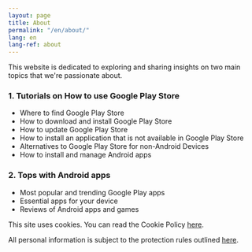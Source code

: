 ```yaml
---
layout: page
title: About
permalink: "/en/about/"
lang: en
lang-ref: about
---
```


This website is dedicated to exploring and sharing insights on two main topics that we're passionate about.

### 1. Tutorials on How to use Google Play Store

- Where to find Google Play Store
- How to download and install Google Play Store
- How to update Google Play Store
- How to install an application that is not available in Google Play Store
- Alternatives to Google Play Store for non-Android Devices
- How to install and manage Android apps

### 2. Tops with Android apps

- Most popular and trending Google Play apps
- Essential apps for your device
- Reviews of Android apps and games

This site uses cookies. You can read the Cookie Policy [here]({{site.baseurl}}{{site.t[page.lang].cookiePolicyPage.url}}).

All personal information is subject to the protection rules outlined [here]({{site.baseurl}}{{site.t[page.lang].privacyPolicyPage.url}}).
